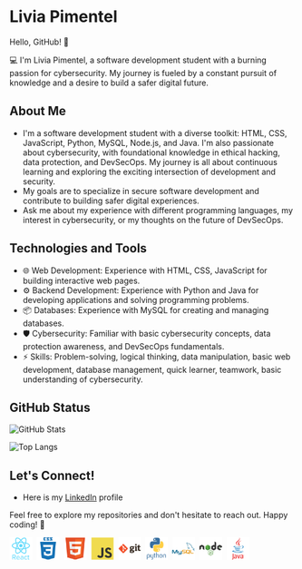 # Livia Pimentel

Hello, GitHub! 👋

💻 I'm Livia Pimentel, a software development student with a burning passion for cybersecurity. My journey is fueled by a constant pursuit of knowledge and a desire to build a safer digital future.


## About Me

- I'm a software development student with a diverse toolkit: HTML, CSS, JavaScript, Python, MySQL, Node.js, and Java. I'm also passionate about cybersecurity, with foundational knowledge in ethical hacking, data protection, and DevSecOps. My journey is all about continuous learning and exploring the exciting intersection of development and security.
- My goals are to specialize in secure software development and contribute to building safer digital experiences.
- Ask me about my experience with different programming languages, my interest in cybersecurity, or my thoughts on the future of DevSecOps.

## Technologies and Tools

-   🌐 Web Development: Experience with HTML, CSS, JavaScript for building interactive web pages.
-   ⚙️ Backend Development: Experience with Python and Java for developing applications and solving programming problems.
-   📦 Databases: Experience with MySQL for creating and managing databases.
-   🛡️ Cybersecurity: Familiar with basic cybersecurity concepts, data protection awareness, and DevSecOps fundamentals.
-   ⚡ Skills: Problem-solving, logical thinking, data manipulation, basic web development, database management, quick learner, teamwork, basic understanding of cybersecurity.

## GitHub Status

![GitHub Stats](https://github-readme-stats.vercel.app/api?username=livia-pimentel&theme=transparent&bg_color=000&border_color=30A3DC&show_icons=true&icon_color=30A3DC&title_color=E94D5F&text_color=FFF)

![Top Langs](https://github-readme-stats-git-masterrstaa-rickstaa.vercel.app/api/top-langs/?username=livia-pimentel&layout=compact&bg_color=000&border_color=30A3DC&title_color=E94D5F&text_color=FFF)

## Let's Connect!

- Here is my [LinkedIn](https://www.linkedin.com/in/livia-m-pimentel/) profile

Feel free to explore my repositories and don't hesitate to reach out. Happy coding! 🚀

<div>
    <img src="https://github.com/devicons/devicon/blob/master/icons/react/react-original-wordmark.svg" title="React" alt="React" width="40" height="40"/>&nbsp;
    <img src="https://github.com/devicons/devicon/blob/master/icons/css3/css3-plain-wordmark.svg" title="CSS3" alt="CSS" width="40" height="40"/>&nbsp;
    <img src="https://github.com/devicons/devicon/blob/master/icons/html5/html5-original.svg" title="HTML5" alt="HTML" width="40" height="40"/>&nbsp;
    <img src="https://github.com/devicons/devicon/blob/master/icons/javascript/javascript-original.svg" title="JavaScript" alt="JavaScript" width="40" height="40"/>&nbsp;
    <img src="https://github.com/devicons/devicon/blob/master/icons/git/git-original-wordmark.svg" title="Git" alt="Git" width="40" height="40"/>&nbsp;
    <img src="https://github.com/devicons/devicon/blob/master/icons/python/python-original-wordmark.svg" title="Python" alt="Python" width="40" height="40"/>&nbsp;
    <img src="https://github.com/devicons/devicon/blob/master/icons/mysql/mysql-original-wordmark.svg" title="MySQL" alt="MySQL" width="40" height="40"/>&nbsp;
    <img src="https://github.com/devicons/devicon/blob/master/icons/nodejs/nodejs-original-wordmark.svg" title="Node.js" alt="Node.js" width="40" height="40"/>&nbsp;
    <img src="https://github.com/devicons/devicon/blob/master/icons/java/java-original-wordmark.svg" title="Java" alt="Java" width="40" height="40"/>
</div>
